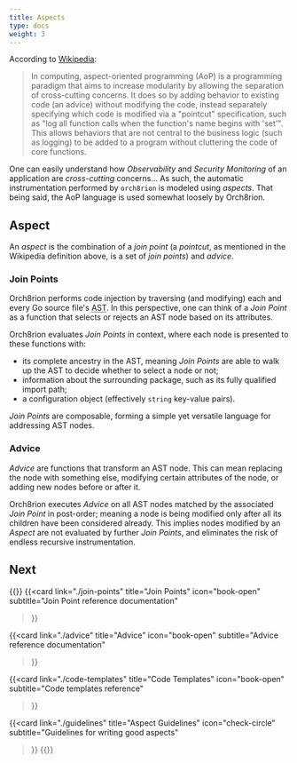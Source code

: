 ```yaml
---
title: Aspects
type: docs
weight: 3
---
```


According to [Wikipedia][wiki-aop]:
> In computing, aspect-oriented programming (AoP) is a programming paradigm that
> aims to increase modularity by allowing the separation of cross-cutting
> concerns. It does so by adding behavior to existing code (an advice) without
> modifying the code, instead separately specifying which code is modified via a
> "pointcut" specification, such as "log all function calls when the function's
> name begins with 'set'". This allows behaviors that are not central to the
> business logic (such as logging) to be added to a program without cluttering
> the code of core functions.

One can easily understand how *Observability* and *Security Monitoring* of an
application are *cross-cutting* concerns... As such, the automatic
instrumentation performed by `orch8rion` is modeled using *aspects*. That
being said, the AoP language is used somewhat loosely by Orch8rion.

## Aspect

An *aspect* is the combination of a *join point* (a *pointcut*, as mentioned in
the Wikipedia definition above, is a set of *join points*) and *advice*.

### Join Points

Orch8rion performs code injection by traversing (and modifying) each and every
Go source file's <abbr title="Abstract Syntax Tree">AST</abbr>. In this
perspective, one can think of a *Join Point* as a function that selects or
rejects an AST node based on its attributes.

Orch8rion evaluates *Join Points* in context, where each node is presented to
these functions with:
- its complete ancestry in the AST, meaning *Join Points* are able to walk up
  the AST to decide whether to select a node or not;
- information about the surrounding package, such as its fully qualified import
  path;
- a configuration object (effectively `string` key-value pairs).

*Join Points* are composable, forming a simple yet versatile language for
addressing AST nodes.

### Advice

*Advice* are functions that transform an AST node. This can mean replacing the
node with something else, modifying certain attributes of the node, or adding
new nodes before or after it.

Orch8rion executes *Advice* on all AST nodes matched by the associated *Join
Point* in post-order; meaning a node is being modified only after all its
children have been considered already. This implies nodes modified by an
*Aspect* are not evaluated by further *Join Points*, and eliminates the risk of
endless recursive instrumentation.

## Next

{{<cards>}}
  {{<card
    link="./join-points"
    title="Join Points"
    icon="book-open"
    subtitle="Join Point reference documentation"
  >}}

  {{<card
    link="./advice"
    title="Advice"
    icon="book-open"
    subtitle="Advice reference documentation"
  >}}

  {{<card
    link="./code-templates"
    title="Code Templates"
    icon="book-open"
    subtitle="Code templates reference"
  >}}

  {{<card
    link="./guidelines"
    title="Aspect Guidelines"
    icon="check-circle"
    subtitle="Guidelines for writing good aspects"
  >}}
{{</cards>}}


[wiki-aop]: https://en.wikipedia.org/wiki/Aspect-oriented_programming
[jp]: ./join-points
[ad]: ./advice
